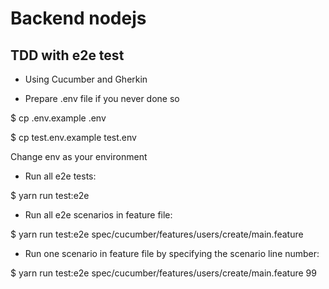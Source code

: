 # Backend nodejs

## TDD with e2e test
- Using Cucumber and Gherkin

- Prepare .env file if you never done so

$ cp .env.example .env

$ cp test.env.example test.env

Change env as your environment

- Run all e2e tests:

$ yarn run test:e2e

- Run all e2e scenarios in feature file:

$ yarn run test:e2e spec/cucumber/features/users/create/main.feature

- Run one scenario in feature file by specifying the scenario line number:

$ yarn run test:e2e spec/cucumber/features/users/create/main.feature 99

